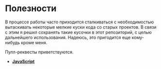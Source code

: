 # Полезности

В процессе работы часто приходится сталкиваться с необходимостью вытаскивать некоторые мелкие куски кода со старых проектов. В связи с этим я решил сохранять такие кусочки в этот репозиторий, с целью дальнейшего использования. Надеюсь, это пригодится еще кому-нибудь кроме меня.

Пулл-реквесты приветствуются.

* **[JavaScript](./javascript/)**
